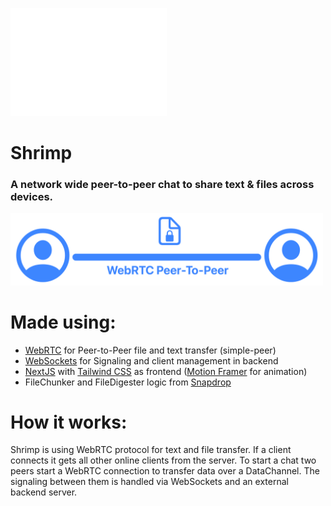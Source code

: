 <img src="https://github.com/officialEmmel/shrimp-ui/blob/main/public/logo.svg" width="250"></img>
# Shrimp

### A network wide peer-to-peer chat to share text & files across devices.

<img src="https://raw.githubusercontent.com/officialEmmel/shrimp-ui/main/rtc_con.png" width="500"></img>

# Made using:

- [WebRTC](https://webrtc.org/) for Peer-to-Peer file and text transfer (simple-peer)
- [WebSockets](https://developer.mozilla.org/de/docs/Web/API/WebSockets_API) for Signaling and client management in backend
- [NextJS](https://nextjs.org/) with [Tailwind CSS](https://tailwindcss.com/) as frontend ([Motion Framer](https://www.framer.com/motion/) for animation)
- FileChunker and FileDigester logic from [Snapdrop](https://snapdrop.net/)

# How it works:

Shrimp is using WebRTC protocol for text and file transfer. If a client connects it gets all other online clients from the server. To start a chat two peers start a WebRTC connection to transfer data over a DataChannel. The signaling between them is handled via WebSockets and an external backend server.

